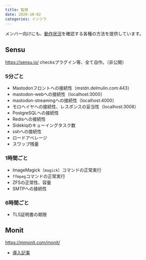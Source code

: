 ```yaml
---
title: 監視
date: 2020-10-02
categories: インフラ
---
```


メンバー向けにも、[動作状況](/articles/動作状況)を確認する各種の方法を提供しています。

## Sensu

https://sensu.io/
checksプラグイン等、全て自作。（非公開）

### 5分ごと
- Mastodonフロントへの接続性（mstdn.delmulin.com:443）
- mastodon-webへの接続性（localhost:3000）
- mastodon-streamingへの接続性（localhost:4000）
- モロヘイヤへの接続性、レスポンスの妥当性（localhost:3008）
- PostgreSQLへの接続性
- Redisへの接続性
- Sidekiqのキューイングタスク数
- sshへの接続性
- ロードアベレージ
- スワップ残量

### 1時間ごと
- ImageMagick（`magick`）コマンドの正常実行
- `ffmpeg`コマンドの正常実行
- ZFSの正常性、容量
- SMTPへの接続性

### 6時間ごと
- TLS証明書の期限

## Monit

https://mmonit.com/monit/
- [導入記事](/articles/20200830Monit)
